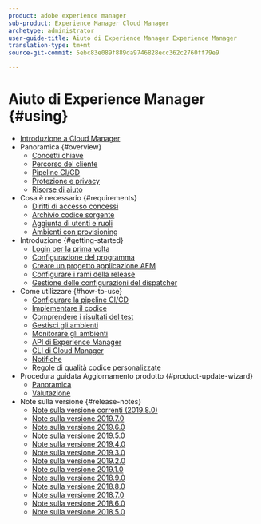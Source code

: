 ```yaml
---
product: adobe experience manager
sub-product: Experience Manager Cloud Manager
archetype: administrator
user-guide-title: Aiuto di Experience Manager Experience Manager
translation-type: tm+mt
source-git-commit: 5ebc83e089f889da9746828ecc362c2760ff79e9

---
```



# Aiuto di Experience Manager {#using}

+ [Introduzione a Cloud Manager](introduction-to-cloud-manager.md)
+ Panoramica {#overview}
   + [Concetti chiave](key-concepts.md)
   + [Percorso del cliente](customer-journey.md)
   + [Pipeline CI/CD](ci-cd-pipeline.md)
   + [Protezione e privacy](security-and-privacy.md)
   + [Risorse di aiuto](help-resources.md)
+ Cosa è necessario {#requirements}
   + [Diritti di accesso concessi](access-rights-granted.md)
   + [Archivio codice sorgente](source-code-repository.md)
   + [Aggiunta di utenti e ruoli](setting-up-users-and-roles.md)
   + [Ambienti con provisioning](environments-provisioned.md)
+ Introduzione {#getting-started}
   + [Login per la prima volta](first-time-login.md)
   + [Configurazione del programma](setting-up-program.md)
   + [Creare un progetto applicazione AEM](create-an-application-project.md)
   + [Configurare i rami della release](configure-your-release-branches.md)
   + [Gestione delle configurazioni del dispatcher](dispatcher-configurations.md)
+ Come utilizzare {#how-to-use}
   + [Configurare la pipeline CI/CD](configuring-pipeline.md)
   + [Implementare il codice](deploying-code.md)
   + [Comprendere i risultati del test](understand-your-test-results.md)
   + [Gestisci gli ambienti](manage-your-environment.md)
   + [Monitorare gli ambienti](monitor-your-environments.md)
   + [API di Experience Manager](https://www.adobe.io/apis/experiencecloud/cloud-manager/docs.html)
   + [CLI di Cloud Manager](https://github.com/adobe/aio-cli-plugin-cloudmanager/blob/master/README.md)
   + [Notifiche](notifications.md)
   + [Regole di qualità codice personalizzate](custom-code-quality-rules.md)
+ Procedura guidata Aggiornamento prodotto {#product-update-wizard}
   + [Panoramica](overview-productupdate-wizard.md)
   + [Valutazione](evaluation.md)
+ Note sulla versione {#release-notes}
   + [Note sulla versione correnti (2019.8.0)](release-notes-current.md)
   + [Note sulla versione 2019.7.0](release-notes-2019-7-0.md)
   + [Note sulla versione 2019.6.0](release-notes-2019-6-0.md)
   + [Note sulla versione 2019.5.0](release-notes-2019-5-0.md)
   + [Note sulla versione 2019.4.0](release-notes-2019-4-0.md)
   + [Note sulla versione 2019.3.0](release-notes-2019-3-0.md)
   + [Note sulla versione 2019.2.0](release-notes-2019-2-0.md)
   + [Note sulla versione 2019.1.0](release-notes-2019-1-0.md)
   + [Note sulla versione 2018.9.0](release-notes-2018-9-0.md)
   + [Note sulla versione 2018.8.0](release-notes-2018-8-0.md)
   + [Note sulla versione 2018.7.0](release-notes-2018-7-0.md)
   + [Note sulla versione 2018.6.0](release-notes-2018-6-0.md)
   + [Note sulla versione 2018.5.0](release-notes-2018-5-0.md)

